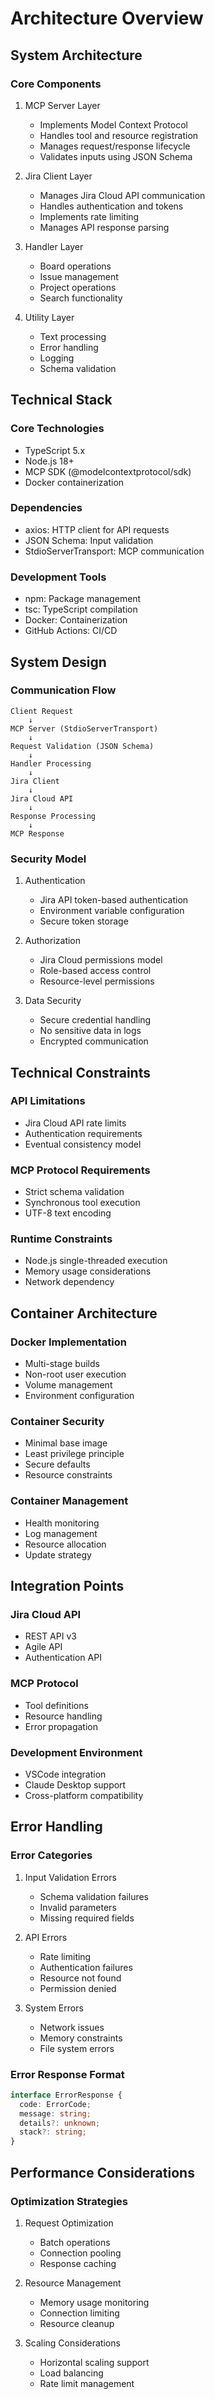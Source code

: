 # Architecture Overview

## System Architecture

### Core Components

1. MCP Server Layer
   - Implements Model Context Protocol
   - Handles tool and resource registration
   - Manages request/response lifecycle
   - Validates inputs using JSON Schema

2. Jira Client Layer
   - Manages Jira Cloud API communication
   - Handles authentication and tokens
   - Implements rate limiting
   - Manages API response parsing

3. Handler Layer
   - Board operations
   - Issue management
   - Project operations
   - Search functionality

4. Utility Layer
   - Text processing
   - Error handling
   - Logging
   - Schema validation

## Technical Stack

### Core Technologies
- TypeScript 5.x
- Node.js 18+
- MCP SDK (@modelcontextprotocol/sdk)
- Docker containerization

### Dependencies
- axios: HTTP client for API requests
- JSON Schema: Input validation
- StdioServerTransport: MCP communication

### Development Tools
- npm: Package management
- tsc: TypeScript compilation
- Docker: Containerization
- GitHub Actions: CI/CD

## System Design

### Communication Flow
```
Client Request
    ↓
MCP Server (StdioServerTransport)
    ↓
Request Validation (JSON Schema)
    ↓
Handler Processing
    ↓
Jira Client
    ↓
Jira Cloud API
    ↓
Response Processing
    ↓
MCP Response
```

### Security Model

1. Authentication
   - Jira API token-based authentication
   - Environment variable configuration
   - Secure token storage

2. Authorization
   - Jira Cloud permissions model
   - Role-based access control
   - Resource-level permissions

3. Data Security
   - Secure credential handling
   - No sensitive data in logs
   - Encrypted communication

## Technical Constraints

### API Limitations
- Jira Cloud API rate limits
- Authentication requirements
- Eventual consistency model

### MCP Protocol Requirements
- Strict schema validation
- Synchronous tool execution
- UTF-8 text encoding

### Runtime Constraints
- Node.js single-threaded execution
- Memory usage considerations
- Network dependency

## Container Architecture

### Docker Implementation
- Multi-stage builds
- Non-root user execution
- Volume management
- Environment configuration

### Container Security
- Minimal base image
- Least privilege principle
- Secure defaults
- Resource constraints

### Container Management
- Health monitoring
- Log management
- Resource allocation
- Update strategy

## Integration Points

### Jira Cloud API
- REST API v3
- Agile API
- Authentication API

### MCP Protocol
- Tool definitions
- Resource handling
- Error propagation

### Development Environment
- VSCode integration
- Claude Desktop support
- Cross-platform compatibility

## Error Handling

### Error Categories
1. Input Validation Errors
   - Schema validation failures
   - Invalid parameters
   - Missing required fields

2. API Errors
   - Rate limiting
   - Authentication failures
   - Resource not found
   - Permission denied

3. System Errors
   - Network issues
   - Memory constraints
   - File system errors

### Error Response Format
```typescript
interface ErrorResponse {
  code: ErrorCode;
  message: string;
  details?: unknown;
  stack?: string;
}
```

## Performance Considerations

### Optimization Strategies
1. Request Optimization
   - Batch operations
   - Connection pooling
   - Response caching

2. Resource Management
   - Memory usage monitoring
   - Connection limiting
   - Resource cleanup

3. Scaling Considerations
   - Horizontal scaling support
   - Load balancing
   - Rate limit management
